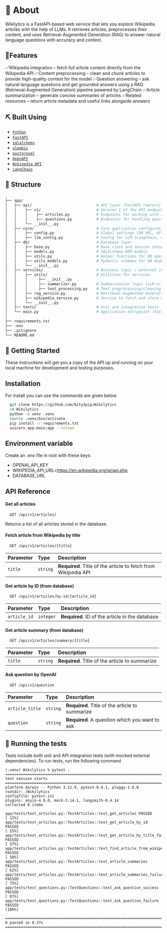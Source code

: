 # 🧐 About

Wikilytics is a FastAPI-based web service that lets you explore Wikipedia articles with the help of LLMs. 
It retrieves articles, preprocesses their content, and uses Retrieval-Augmented Generation (RAG) to answer natural language questions with accuracy and context.

## 📖Features
✅Wikipedia integration – fetch full article content directly from the Wikipedia API 
✅Content preprocessing – clean and chunk articles to provide high-quality context for the model
✅Question answering – ask natural language questions and get grounded answers using a RAG (Retrieval-Augmented Generation) pipeline powered by LangChain
✅Article summarization – generate concise summaries of articles
✅Related resources – return article metadata and useful links alongside answers

## ⛏️ Built Using
- [```Python```](https://www.python.org)
- [```FastAPI```](https://fastapi.tiangolo.com)
- [```sqlalchemy```](https://www.sqlalchemy.org/)
- [```alembic```](https://alembic.sqlalchemy.org/en/latest/)
- [```postgresql```](https://www.postgresql.org/)
- [```OpenAPI```](https://www.openapis.org)
- [```Wikipedia API```](https://en.wikipedia.org/w/api.php)
- [```LangChain```](https://www.langchain.com/)

## 📁 Structure

```bash
.
├── app/
│   ├── api/                             # API layer (FastAPI routers)
│   │    ├── v1/                         # Version 1 of the API endpoints
│   │    │    ├── articles.py            # Endpoints for working with articles
│   │    │    ├── questions.py           # Endpoints for handling questions
│   │    └── __init__.py 
│   ├── core/                            # Core application configuration
│   │    ├── config.py                   # Global settings (DB URL, API keys, etc.)
│   │    ├── llm_config.py               # Config for LLM (LangChain, embeddings, etc.)
│   ├── db/                              # Database layer
│   │    ├── base.py                     # Base class and session setup
│   │    ├── models.py                   # SQLAlchemy ORM models
│   │    ├── utils.py                    # Helper functions for DB operations
│   │    ├── utils_models.py             # Pydantic schemas for DB models (response/requests)
│   │    └── __init__.py 
│   ├── services/                        # Business logic / external integrations
│   │    ├── utils/                      # Utilities for services
│   │    │     ├── __init__.py          
│   │    │     ├── summarizer.py         # Summarization logic (LLM or NLP based)
│   │    │     ├── text_processing.py    # Text preprocessing/cleaning functions
│   │    ├── rag_service.py              # Retrieval-Augmented Generation (LangChain RAG pipeline)
│   │    ├── wikipedia_service.py        # Service to fetch and store Wikipedia articles
│   │    └── __init__.py 
│   ├── tests/                           # Unit and integration tests
│   └── main.py                          # Application entrypoint (FastAPI app)
│
├── requirements.txt
├── .env
├── .gitignore
└── README.md
````
## 🏁 Getting Started
These instructions will get you a copy of the API up and running on your local machine for development and testing purposes.

## Installation

For install you can use the commands are given below

```bash
  git clone https://github.com/bity3pip/Wikilytics 
  cd Wikilytics
  python -m venv .venv
  source .venv/bin/activate
  pip install -r requirements.txt
  uvicorn app.main:app --reload
```

## Environment variable
Create an .env file in root with these keys:
- OPENAI_API_KEY
- WIKIPEDIA_API_URL=https://en.wikipedia.org/w/api.php
- DATABASE_URL

## API Reference

#### Get all articles

```http
  GET /api/v1/articles/
```
Returns a list of all articles stored in the database.

#### Fetch article from Wikipedia by title
```http
  GET /api/v1/articles/{title}
```

| Parameter | Type     | Description                                                    |
|:----------|:---------|:---------------------------------------------------------------|
| `title`   | `string` | **Required**. Title of the article to fetch from Wikipedia API |


#### Get article by ID (from database)

```http
  GET /api/v1/articles/by-id/{article_id}
```

| Parameter    | Type      | Description                                     |
|:-------------|:----------|:------------------------------------------------|
| `article_id` | `integer` | **Required**. ID of the article in the database |


#### Get article summary (from database)

```http
  GET /api/v1/articles/summary/{title}
```

| Parameter | Type     | Description                                     |
|:----------|:---------|:------------------------------------------------|
| `title`   | `string` | **Required**. Title of the article to summarize |

#### Ask question by OpenAI

```http
  GET /api/v1/question
```

| Parameter       | Type     | Description                                     |
|:----------------|:---------|:------------------------------------------------|
| `article_title` | `string` | **Required**. Title of the article to summarize |
| `question`      | `string` | **Required**. A question which you want to ask  |


## 🔧 Running the tests
Tests include both unit and API integration tests (with mocked external dependencies).
To run tests, run the following command

``` cli
(.venv) Wikilytics % pytest .
=================================================================================== test session starts ====================================================================================
platform darwin -- Python 3.11.9, pytest-8.4.1, pluggy-1.6.0
rootdir: /Wikilytics
configfile: pytest.ini
plugins: anyio-4.9.0, mock-3.14.1, langsmith-0.4.14
collected 8 items                                                                                                                                                                          

app/tests/test_articles.py::TestArticles::test_get_articles PASSED                                                                                                                   [ 12%]
app/tests/test_articles.py::TestArticles::test_get_article_by_id PASSED                                                                                                              [ 25%]
app/tests/test_articles.py::TestArticles::test_get_article_by_title_failure PASSED                                                                                                   [ 37%]
app/tests/test_articles.py::TestArticles::test_find_article_from_wikipedia PASSED                                                                                                    [ 50%]
app/tests/test_articles.py::TestArticles::test_article_summaries PASSED                                                                                                              [ 62%]
app/tests/test_articles.py::TestArticles::test_article_summaries_failure PASSED                                                                                                      [ 75%]
app/tests/test_questions.py::TestQuestions::test_ask_question_success PASSED                                                                                                         [ 87%]
app/tests/test_questions.py::TestQuestions::test_ask_question_failure PASSED                                                                                                         [100%]

============================================================================== 8 passed in 0.37s ===========================================================================================
```

